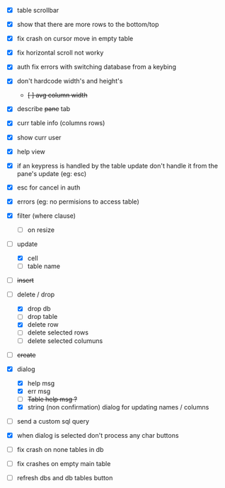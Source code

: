 -   [x] table scrollbar
-   [x] show that there are more rows to the bottom/top
-   [x] fix crash on cursor move in empty table
-   [x] fix horizontal scroll not worky
-   [x] auth fix errors with switching database from a keybing
-   [x] don't hardcode width's and height's
    -   ~~[ ] avg column width~~
-   [x] describe ~~pane~~ tab
-   [x] curr table info (columns rows)
-   [x] show curr user
-   [x] help view
-   [x] if an keypress is handled by the table update don't handle it from the pane's update (eg: esc)
-   [x] esc for cancel in auth

-   [x] errors (eg: no permisions to access table)

-   [x] filter (where clause)
    -   [ ] on resize
-   [ ] update
    -   [x] cell
    -   [ ] table name
-   [ ] ~~insert~~
-   [ ] delete / drop
    -   [x] drop db
    -   [ ] drop table
    -   [x] delete row
    -   [ ] delete selected rows
    -   [ ] delete selected columuns
-   [ ] ~~create~~

-   [x] dialog

    -   [x] help msg
    -   [x] err msg
    -   [ ] ~~Table help msg ?~~
    -   [x] string (non confirmation) dialog for updating names / columns

-   [ ] send a custom sql query

-   [x] when dialog is selected don't process any char buttons
-   [ ] fix crash on none tables in db
-   [ ] fix crashes on empty main table
-   [ ] refresh dbs and db tables button
